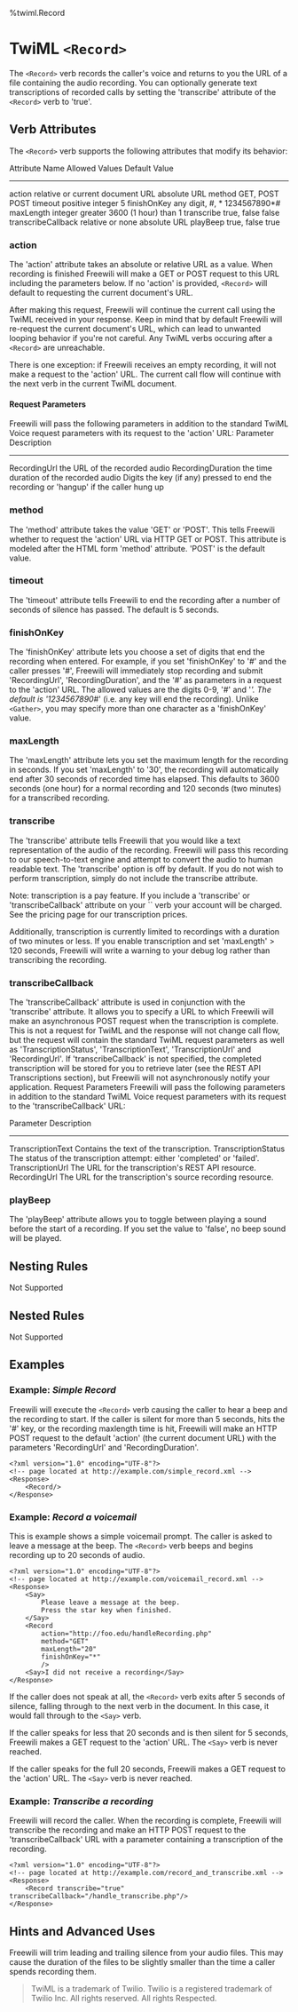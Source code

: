 %twiml.Record

TwiML `<Record>`
=====================

The `<Record>` verb records the caller's voice and returns to you the URL of a file containing the audio recording. You can optionally generate text transcriptions of recorded calls by setting the 'transcribe' attribute of the `<Record>` verb to 'true'.

Verb Attributes
----------------
The `<Record>` verb supports the following attributes that modify its behavior:

Attribute Name      Allowed Values      Default Value
--------------      --------------      -------------
action              relative or         current document URL
                    absolute URL
method              GET, POST           POST
timeout             positive integer    5
finishOnKey         any digit, #, *     1234567890*#
maxLength           integer greater     3600 (1 hour) 
                    than 1
transcribe          true, false         false
transcribeCallback  relative or         none
                    absolute URL
playBeep            true, false         true

### action ###
The 'action' attribute takes an absolute or relative URL as a value. When recording is finished Freewili will make a GET or POST request to this URL including the parameters below. If no 'action' is provided, `<Record>` will default to requesting the current document's URL.

After making this request, Freewili will continue the current call using the TwiML received in your response. Keep in mind that by default Freewili will re-request the current document's URL, which can lead to unwanted looping behavior if you're not careful. Any TwiML verbs occuring after a `<Record>` are unreachable.

There is one exception: if Freewili receives an empty recording, it will not make a request to the 'action' URL. The current call flow will continue with the next verb in the current TwiML document.

#### Request Parameters ####
Freewili will pass the following parameters in addition to the standard TwiML Voice request parameters with its request to the 'action' URL:
Parameter           Description
---------           -----------
RecordingUrl        the URL of the recorded audio
RecordingDuration   the time duration of the recorded audio
Digits              the key (if any) pressed to end the recording or 'hangup' if the caller hung up

### method ###
The 'method' attribute takes the value 'GET' or 'POST'. This tells Freewili whether to request the 'action' URL via HTTP GET or POST. This attribute is modeled after the HTML form 'method' attribute. 'POST' is the default value.

### timeout ###
The 'timeout' attribute tells Freewili to end the recording after a number of seconds of silence has passed. The default is 5 seconds.

### finishOnKey ###
The 'finishOnKey' attribute lets you choose a set of digits that end the recording when entered. For example, if you set 'finishOnKey' to '#' and the caller presses '#', Freewili will immediately stop recording and submit 'RecordingUrl', 'RecordingDuration', and the '#' as parameters in a request to the 'action' URL. The allowed values are the digits 0-9, '#' and '*'. The default is '1234567890*#' (i.e. any key will end the recording). Unlike `<Gather>`, you may specify more than one character as a 'finishOnKey' value.

### maxLength ###
The 'maxLength' attribute lets you set the maximum length for the recording in seconds. If you set 'maxLength' to '30', the recording will automatically end after 30 seconds of recorded time has elapsed. This defaults to 3600 seconds (one hour) for a normal recording and 120 seconds (two minutes) for a transcribed recording.

### transcribe ###
The 'transcribe' attribute tells Freewili that you would like a text representation of the audio of the recording. Freewili will pass this recording to our speech-to-text engine and attempt to convert the audio to human readable text. The 'transcribe' option is off by default. If you do not wish to perform transcription, simply do not include the transcribe attribute.

Note: transcription is a pay feature. If you include a 'transcribe' or 'transcribeCallback' attribute on your `` verb your account will be charged. See the pricing page for our transcription prices. 

Additionally, transcription is currently limited to recordings with a duration of two minutes or less. If you enable transcription and set 'maxLength' > 120 seconds, Freewili will write a warning to your debug log rather than transcribing the recording.

### transcribeCallback ###
The 'transcribeCallback' attribute is used in conjunction with the 'transcribe' attribute. It allows you to specify a URL to which Freewili will make an asynchronous POST request when the transcription is complete. This is not a request for TwiML and the response will not change call flow, but the request will contain the standard TwiML request parameters as well as 'TranscriptionStatus', 'TranscriptionText', 'TranscriptionUrl' and 'RecordingUrl'. If 'transcribeCallback' is not specified, the completed transcription will be stored for you to retrieve later (see the REST API Transcriptions section), but Freewili will not asynchronously notify your application.
Request Parameters
Freewili will pass the following parameters in addition to the standard TwiML Voice request parameters with its request to the 'transcribeCallback' URL:

Parameter           Description
---------           -----------
TranscriptionText   Contains the text of the transcription.
TranscriptionStatus The status of the transcription attempt: either 'completed' or 'failed'.
TranscriptionUrl    The URL for the transcription's REST API resource.
RecordingUrl        The URL for the transcription's source recording resource.

### playBeep ###
The 'playBeep' attribute allows you to toggle between playing a sound before the start of a recording. If you set the value to 'false', no beep sound will be played.

Nesting Rules
-------------
Not Supported

Nested Rules
------------
Not Supported

Examples
--------

### Example: _Simple Record_ ###
Freewili will execute the `<Record>` verb causing the caller to hear a beep and the recording to start. If the caller is silent for more than 5 seconds, hits the '#' key, or the recording maxlength time is hit, Freewili will make an HTTP POST request to the default 'action' (the current document URL) with the parameters 'RecordingUrl' and 'RecordingDuration'.

~~~{ .xml }
<?xml version="1.0" encoding="UTF-8"?>
<!-- page located at http://example.com/simple_record.xml -->
<Response>  
    <Record/>  
</Response>
~~~

### Example: _Record a voicemail_ ###
This is example shows a simple voicemail prompt. The caller is asked to leave a message at the beep. The `<Record>` verb beeps and begins recording up to 20 seconds of audio.

~~~{ .xml }
<?xml version="1.0" encoding="UTF-8"?>
<!-- page located at http://example.com/voicemail_record.xml -->
<Response>
    <Say>
        Please leave a message at the beep. 
        Press the star key when finished. 
    </Say>
    <Record
        action="http://foo.edu/handleRecording.php"
        method="GET"
        maxLength="20"
        finishOnKey="*"
        />
    <Say>I did not receive a recording</Say>
</Response>
~~~

If the caller does not speak at all, the `<Record>` verb exits after 5 seconds of silence, falling through to the next verb in the document. In this case, it would fall through to the `<Say>` verb.

If the caller speaks for less that 20 seconds and is then silent for 5 seconds, Freewili makes a GET request to the 'action' URL. The `<Say>` verb is never reached.

If the caller speaks for the full 20 seconds, Freewili makes a GET request to the 'action' URL. The `<Say>` verb is never reached.

### Example: _Transcribe a recording_ ###
Freewili will record the caller. When the recording is complete, Freewili will transcribe the recording and make an HTTP POST request to the 'transcribeCallback' URL with a parameter containing a transcription of the recording.

~~~{ .xml }
<?xml version="1.0" encoding="UTF-8"?>
<!-- page located at http://example.com/record_and_transcribe.xml -->
<Response>
    <Record transcribe="true" transcribeCallback="/handle_transcribe.php"/>
</Response>
~~~
 
Hints and Advanced Uses
------------------------
Freewili will trim leading and trailing silence from your audio files. This may cause the duration of the files to be slightly smaller than the time a caller spends recording them.

> TwiML is a trademark of Twilio. Twilio is a registered trademark of Twilio Inc. All rights reserved. All rights Respected.
